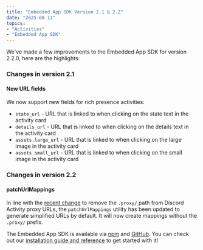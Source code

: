 ```yaml
---
title: "Embedded App SDK Version 2.1 & 2.2"
date: "2025-08-11"
topics:
- "Activities"
- "Embedded App SDK"
---
```


We've made a few improvements to the Embedded App SDK for version 2.2.0, here are the highlights:

### Changes in version 2.1

#### New URL fields

We now support new fields for rich presence activities:

- `state_url` - URL that is linked to when clicking on the state text in the activity card
- `details_url` - URL that is linked to when clicking on the details text in the activity card
- `assets.large_url` - URL that is linked to when clicking on the large image in the activity card
- `assets.small_url` - URL that is linked to when clicking on the small image in the activity card

### Changes in version 2.2

#### patchUrlMappings

In line with the [recent change](/docs/change-log#remove-proxy-from-discord-activity-proxy-path) to remove the `.proxy/` path from Discord Activity proxy URLs, the `patchUrlMappings` utility has been updated to generate simplified URLs by default. It will now create mappings without the `.proxy/` prefix.

The Embedded App SDK is available via [npm](https://www.npmjs.com/package/@discord/embedded-app-sdk) and [GitHub](https://github.com/discord/embedded-app-sdk). You can check out our [installation guide and reference](/docs/developer-tools/embedded-app-sdk) to get started with it!
